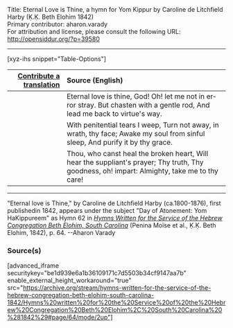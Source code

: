 <html>
<head></head>
<body>
Title: Eternal Love is Thine, a hymn for Yom Kippur by Caroline de Litchfield Harby (Ḳ.Ḳ. Beth Elohim 1842)<br />
Primary contributor: aharon.varady<br />
For attribution and license, please consult the following URL: <a href="http://opensiddur.org/?p=39580">http://opensiddur.org/?p=39580</a>
<p />
<hr />

[xyz-ihs snippet="Table-Options"]<table style="margin-left: auto; margin-right: auto;" class="draggable">
<thead><tr><th id="x" style="text-align: right;"><a href="/translate/" target="_blank" rel="noopener">Contribute a translation</a></th><th style="text-align: left;">Source (English)</th></tr></thead>
<tbody>
<tr><td style="vertical-align:top;">
<div class="liturgy" lang="he" style="text-align: right;">

</div></td>

<td style="vertical-align:top;">
<div class="english" lang="en" style="text-align: left;">
Eternal love is thine, God! 
Oh! let me not in error stray. 
But chasten with a gentle rod, 
And lead me back to virtue's way. 
</div></td></tr>


<tr><td style="vertical-align:top;">
<div class="liturgy" lang="he" style="text-align: right;">

</div></td>

<td style="vertical-align:top;">
<div class="english" lang="en" style="text-align: left;">
With penitential tears I weep, 
Turn not away, in wrath, thy face; 
Awake my soul from sinful sleep, 
And purify it by thy grace. 
</div></td></tr>


<tr><td style="vertical-align:top;">
<div class="liturgy" lang="he" style="text-align: right;">

</div></td>

<td style="vertical-align:top;">
<div class="english" lang="en" style="text-align: left;">
Thou, who canst heal the broken heart, 
Will hear the suppliant's prayer; 
Thy truth, Thy goodness, oh! impart: 
Almighty, take me to thy care! 
</div></td></tr>
</tbody></table>

<hr />

"Eternal love is Thine," by Caroline de Litchfield Harby (ca.1800-1876), first publishedin 1842, appears under the subject "Day of Atonement: Yom HaKippureem" as Hymn 62 in <em><a href="/?p=39305">Hymns Written for the Service of the Hebrew Congregation Beth Elohim, South Carolina</a></em> (Penina Moïse et al., Ḳ.Ḳ. Beth Elohim, 1842), p. 64. --Aharon Varady

<h3>Source(s)</h3>

[advanced_iframe securitykey="be1d939e6a1b36109171c7d5503b34cf9147aa7b" enable_external_height_workaround="true" src="https://archive.org/stream/hymns-written-for-the-service-of-the-hebrew-congregation-beth-elohim-south-carolina-1842/Hymns%20written%20for%20the%20Service%20of%20the%20Hebrew%20Congregation%20Beth%20Elohim%2C%20South%20Carolina%20%281842%29#page/64/mode/2up"]

&nbsp;
</body>
</html>